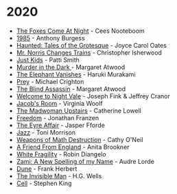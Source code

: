 # 2020

* [The Foxes Come At Night](https://www.goodreads.com/book/show/9560451-the-foxes-come-at-night) - Cees Nooteboom
* [1985](https://www.goodreads.com/book/show/587926.1985) - Anthony Burgess
* [Haunted: Tales of the Grotesque](https://www.goodreads.com/book/show/228336.Haunted) - Joyce Carol Oates
* [Mr. Norris Changes Trains](https://www.goodreads.com/book/show/705163.Mr\_Norris\_Changes\_Trains) - Christopher Isherwood
* [Just Kids](https://www.goodreads.com/book/show/341879.Just\_Kids) - Patti Smith
* [Murder in the Dark ](https://www.goodreads.com/book/show/609514.Murder\_in\_the\_Dark)- Margaret Atwood
* [The Elephant Vanishes](https://www.goodreads.com/book/show/9555.The\_Elephant\_Vanishes) - Haruki Murakami
* [Prey](https://www.goodreads.com/book/show/83763.Prey) - Michael Crighton
* [The Blind Assassin](https://www.goodreads.com/book/show/78433.The\_Blind\_Assassin) - Margaret Atwood
* &#x20;[Welcome to Night Vale](https://www.goodreads.com/book/show/23129410-welcome-to-night-vale) - Joseph Fink & Jeffrey Cranor
* [Jacob's Room](https://www.goodreads.com/book/show/225396.Jacob\_s\_Room) - Virginia Woolf
* [The Madwoman Upstairs](https://www.goodreads.com/book/show/25814154-the-madwoman-upstairs) - Catherine Lowell
* [Freedom](https://www.goodreads.com/book/show/7905092-freedom) - Jonathan Franzen
* [The Eyre Affair](https://www.goodreads.com/book/show/27003.The\_Eyre\_Affair) - Jasper Fforde
* [Jazz](https://www.goodreads.com/book/show/37398.Jazz) - Toni Morrison
* [Weapons of Math Destruction](https://www.goodreads.com/book/show/28186015-weapons-of-math-destruction) - Cathy O'Neil
* [A Friend From England](https://www.goodreads.com/book/show/880698.A\_Friend\_from\_England) - Anita Brookner
* [White Fragility](https://www.goodreads.com/book/show/43708708-white-fragility) - Robin Diangelo
* [Zami: A New Spelling of my Name](https://www.goodreads.com/book/show/395220.Zami) - Audre Lorde
* [Dune](https://www.goodreads.com/book/show/44767458-dune) - Frank Herbert
* [The Invisible Man](https://www.goodreads.com/book/show/17184.The\_Invisible\_Man) - H.G. Wells
* [Cell](https://www.goodreads.com/book/show/10567.Cell) - Stephen King
